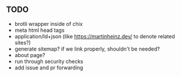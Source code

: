 ## TODO

- brotli wrapper inside of chix
- meta html head tags
- application/ld+json (like <https://martinheinz.dev/> to denote related sites?)
- generate sitemap? if we link properly, shouldn't be needed?
- about page?
- run through security checks
- add issue and pr forwarding
